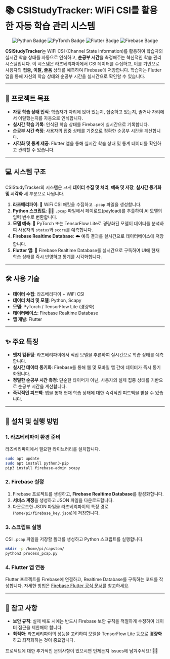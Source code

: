 

# 📚 CSIStudyTracker: WiFi CSI를 활용한 자동 학습 관리 시스템

<p align="center">
<img src="https://img.shields.io/badge/Python-3776AB?style=for-the-badge&logo=python&logoColor=white" alt="Python Badge">
<img src="https://img.shields.io/badge/PyTorch-EE4C2C?style=for-the-badge&logo=pytorch&logoColor=white" alt="PyTorch Badge">
<img src="https://img.shields.io/badge/Flutter-02569B?style=for-the-badge&logo=flutter&logoColor=white" alt="Flutter Badge">
<img src="https://img.shields.io/badge/Firebase-FFCA28?style=for-the-badge&logo=firebase&logoColor=black" alt="Firebase Badge">
</p>

**CSIStudyTracker**는 WiFi CSI (Channel State Information)를 활용하여 
학습자의 실시간 학습 상태를 자동으로 인식하고, **순공부 시간**을 측정해주는 혁신적인 학습 관리 시스템입니다. 
이 시스템은 라즈베리파이에서 CSI 데이터를 수집하고, 
이를 기반으로 사용자의 **집중, 이탈, 졸음** 상태를 예측하여 Firebase에 저장합니다. 
학습자는 Flutter 앱을 통해 자신의 학습 상태와 순공부 시간을 실시간으로 확인할 수 있습니다.

-----

## 🎯 프로젝트 목표

  - **자동 학습 상태 인식**: 학습자가 자리에 앉아 있는지, 집중하고 있는지, 졸거나 자리에서 이탈했는지를 자동으로 인식합니다.
  - **실시간 학습 기록**: 인식된 학습 상태를 Firebase에 실시간으로 기록합니다.
  - **순공부 시간 측정**: 사용자의 집중 상태를 기준으로 정확한 순공부 시간을 계산합니다.
  - **시각화 및 통계 제공**: Flutter 앱을 통해 실시간 학습 상태 및 통계 데이터를 확인하고 관리할 수 있습니다.

-----

## 💻 시스템 구조

CSIStudyTracker의 시스템은 크게 **데이터 수집 및 처리**, **예측 및 저장**, **실시간 동기화 및 시각화** 세 부분으로 나뉩니다.

1.  **라즈베리파이**: 📶 WiFi CSI 패킷을 수집하고 `.pcap` 파일을 생성합니다.
2.  **Python 스크립트**: 🧑‍💻 `.pcap` 파일에서 페이로드(payload)를 추출하여 AI 모델의 입력 변수로 변환합니다.
3.  **모델 예측**: 🧠 PyTorch 또는 TensorFlow Lite로 경량화된 모델이 데이터를 분석하여 사용자의 `status`와 `score`를 예측합니다.
4.  **Firebase Realtime Database**: ☁️ 예측 결과를 실시간으로 데이터베이스에 저장합니다.
5.  **Flutter 앱**: 📱 Firebase Realtime Database를 실시간으로 구독하여 UI에 현재 학습 상태를 즉시 반영하고 통계를 시각화합니다.

-----

## 🛠️ 사용 기술

  - **데이터 수집**: 라즈베리파이 + WiFi CSI
  - **데이터 처리 및 모델**: Python, Scapy
  - **모델**: PyTorch / TensorFlow Lite (경량화)
  - **데이터베이스**: Firebase Realtime Database
  - **앱 개발**: Flutter

-----

## ✨ 주요 특징

  - **엣지 컴퓨팅**: 라즈베리파이에서 직접 모델을 추론하여 실시간으로 학습 상태를 예측합니다.
  - **실시간 데이터 동기화**: Firebase를 통해 웹 및 모바일 앱 간에 데이터가 즉시 동기화됩니다.
  - **정밀한 순공부 시간 측정**: 단순한 타이머가 아닌, 사용자의 실제 집중 상태를 기반으로 순공부 시간을 계산합니다.
  - **즉각적인 피드백**: 앱을 통해 현재 학습 상태에 대한 즉각적인 피드백을 받을 수 있습니다.

-----

## 🚀 설치 및 실행 방법

### 1\. 라즈베리파이 환경 준비

라즈베리파이에서 필요한 라이브러리를 설치합니다.

```bash
sudo apt update
sudo apt install python3-pip
pip3 install firebase-admin scapy
```

### 2\. Firebase 설정

1.  Firebase 프로젝트를 생성하고, **Firebase Realtime Database**를 활성화합니다.
2.  **서비스 계정**을 생성하고 JSON 파일을 다운로드합니다.
3.  다운로드한 JSON 파일을 라즈베리파이의 특정 경로(`home/pi/firebase_key.json`)에 저장합니다.

### 3\. 스크립트 실행

CSI `.pcap` 파일을 저장할 폴더를 생성하고 Python 스크립트를 실행합니다.

```bash
mkdir -p /home/pi/capston/
python3 process_pcap.py
```

### 4\. Flutter 앱 연동

Flutter 프로젝트를 Firebase에 연결하고, Realtime Database를 구독하는 코드를 작성합니다. 자세한 방법은 [Firebase Flutter 공식 문서](https://firebase.google.com/docs/flutter/setup)를 참고하세요.

-----

## 📝 참고 사항

  - **보안 규칙**: 실제 배포 시에는 반드시 Firebase 보안 규칙을 적절하게 수정하여 데이터 접근을 제한해야 합니다.
  - **최적화**: 라즈베리파이의 성능을 고려하여 모델을 TensorFlow Lite 등으로 **경량화**하고 최적화하는 것이 중요합니다.

프로젝트에 대한 추가적인 문의사항이 있으시면 언제든지 Issues에 남겨주세요\! 🧑‍💻

